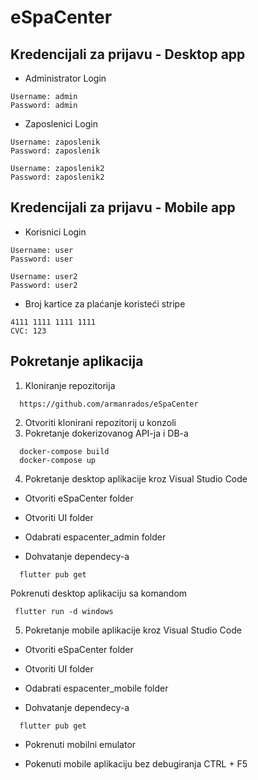 # eSpaCenter

## Kredencijali za prijavu - Desktop app
- Administrator Login
```
Username: admin
Password: admin
```
- Zaposlenici Login
```
Username: zaposlenik
Password: zaposlenik

Username: zaposlenik2
Password: zaposlenik2
```
## Kredencijali za prijavu - Mobile app
- Korisnici Login
```
Username: user
Password: user

Username: user2
Password: user2
```
- Broj kartice za plaćanje koristeći stripe
```
4111 1111 1111 1111
CVC: 123  

```
## Pokretanje aplikacija
1. Kloniranje repozitorija
```
  https://github.com/armanrados/eSpaCenter
```
2. Otvoriti klonirani repozitorij u konzoli
3. Pokretanje dokerizovanog API-ja i DB-a
```
  docker-compose build
  docker-compose up
```
4. Pokretanje desktop aplikacije kroz Visual Studio Code

- Otvoriti eSpaCenter folder

- Otvoriti UI folder

- Odabrati espacenter_admin folder

- Dohvatanje dependecy-a
```
  flutter pub get
```
 Pokrenuti desktop aplikaciju sa komandom 
```
 flutter run -d windows
```
 
5. Pokretanje mobile aplikacije kroz Visual Studio Code

- Otvoriti eSpaCenter folder

- Otvoriti UI folder
  
- Odabrati espacenter_mobile folder
 
- Dohvatanje dependecy-a
```
  flutter pub get
```
- Pokrenuti mobilni emulator

- Pokenuti mobile aplikaciju bez debugiranja CTRL + F5


